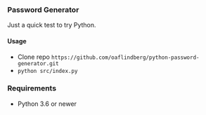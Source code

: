 ### Password Generator

Just a quick test to try Python.

#### Usage
- Clone repo `https://github.com/oaflindberg/python-password-generator.git`
- `python src/index.py`


### Requirements
- Python 3.6 or newer
